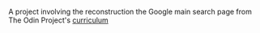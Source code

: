 A project involving the reconstruction the Google main search page from The Odin Project's [curriculum](https://www.theodinproject.com/courses/web-development-101/lessons/html-css)
